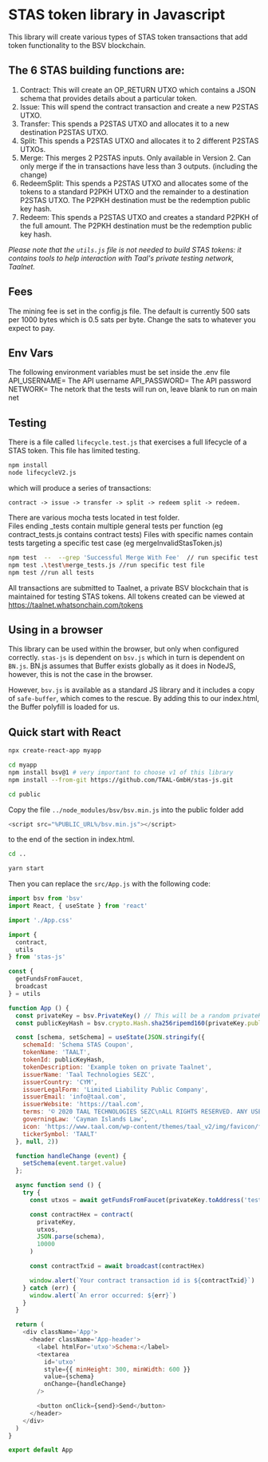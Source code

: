 # STAS token library in Javascript

This library will create various types of STAS token transactions that add token functionality to the BSV blockchain.

## The 6 STAS building functions are:

1. Contract: This will create an OP_RETURN UTXO which contains a JSON schema that provides details about a particular token.
2. Issue: This will spend the contract transaction and create a new P2STAS UTXO.
3. Transfer: This spends a P2STAS UTXO and allocates it to a new destination P2STAS UTXO.
4. Split: This spends a P2STAS UTXO and allocates it to 2 different P2STAS UTXOs.
5. Merge: This merges 2 P2STAS inputs. Only available in Version 2. Can only merge if the in transactions have less than 3 outputs. (including the change)
6. RedeemSplit: This spends a P2STAS UTXO and allocates some of the tokens to a standard P2PKH UTXO and the remainder to a destination P2STAS UTXO. The P2PKH destination must be the redemption public key hash.
7. Redeem: This spends a P2STAS UTXO and creates a standard P2PKH of the full amount. The P2PKH destination must be the redemption public key hash.


*Please note that the ```utils.js``` file is not needed to build STAS tokens: it contains tools to help interaction with Taal's private testing network, Taalnet.*

## Fees

The mining fee is set in the config.js file. The default is currently 500 sats per 1000 bytes which is 0.5 sats per byte. Change the sats to whatever you expect to pay.

## Env Vars

The following environment variables must be set inside the .env file
API_USERNAME=  The API username
API_PASSWORD=  The API password
NETWORK=   The netork that the tests will run on, leave blank to run on main net


## Testing
There is a file called ```lifecycle.test.js``` that exercises a full lifecycle of a STAS token. This file has limited testing.

```sh
npm install
node lifecycleV2.js
```

which will produce a series of transactions:

```
contract -> issue -> transfer -> split -> redeem split -> redeem.
```
There are various mocha tests located in test folder.  
Files ending _tests contain multiple general tests per function (eg contract_tests.js contains contract tests)
Files with specific names contain tests targeting a specific test case (eg mergeInvalidStasToken.js)
```sh
npm test  --  --grep 'Successful Merge With Fee'  // run specific test 
npm test .\test\merge_tests.js //run specific test file
npm test //run all tests
```

All transactions are submitted to Taalnet, a private BSV blockchain that is maintained for testing STAS tokens.  All tokens created can be viewed at https://taalnet.whatsonchain.com/tokens

## Using in a browser

This library can be used within the browser, but only when configured correctly.  ```stas-js``` is dependent on ```bsv.js``` which in turn is dependent on ```BN.js```.  BN.js assumes that Buffer exists globally as it does in NodeJS, however, this is not the case in the browser.

However, ```bsv.js``` is available as a standard JS library and it includes a copy of ```safe-buffer```, which comes to the rescue.  By adding this to our index.html, the Buffer polyfill is loaded for us.


## Quick start with React

```sh
npx create-react-app myapp

cd myapp
npm install bsv@1 # very important to choose v1 of this library
npm install --from-git https://github.com/TAAL-GmbH/stas-js.git

cd public
```

Copy the file ```../node_modules/bsv/bsv.min.js``` into the public folder add

```javascript
<script src="%PUBLIC_URL%/bsv.min.js"></script>
```
to the end of the <head> section in index.html.

```sh
cd ..

yarn start
```

Then you can replace the ```src/App.js``` with the following code:
```javascript
import bsv from 'bsv'
import React, { useState } from 'react'

import './App.css'

import {
  contract,
  utils
} from 'stas-js'

const {
  getFundsFromFaucet,
  broadcast
} = utils

function App () {
  const privateKey = bsv.PrivateKey() // This will be a random privateKey each time the app is reloaded.
  const publicKeyHash = bsv.crypto.Hash.sha256ripemd160(privateKey.publicKey.toBuffer()).toString('hex')

  const [schema, setSchema] = useState(JSON.stringify({
    schemaId: 'Schema STAS Coupon',
    tokenName: 'TAALT',
    tokenId: publicKeyHash,
    tokenDescription: 'Example token on private Taalnet',
    issuerName: 'Taal Technologies SEZC',
    issuerCountry: 'CYM',
    issuerLegalForm: 'Limited Liability Public Company',
    issuerEmail: 'info@taal.com',
    issuerWebsite: 'https://taal.com',
    terms: '© 2020 TAAL TECHNOLOGIES SEZC\nALL RIGHTS RESERVED. ANY USE OF THIS SOFTWARE IS SUBJECT TO TERMS AND CONDITIONS OF LICENSE. USE OF THIS SOFTWARE WITHOUT LICENSE CONSTITUTES INFRINGEMENT OF INTELLECTUAL PROPERTY. FOR LICENSE DETAILS OF THE SOFTWARE, PLEASE REFER TO: www.taal.com/stas-token-license-agreement',
    governingLaw: 'Cayman Islands Law',
    icon: 'https://www.taal.com/wp-content/themes/taal_v2/img/favicon/favicon-96x96.png',
    tickerSymbol: 'TAALT'
  }, null, 2))

  function handleChange (event) {
    setSchema(event.target.value)
  };

  async function send () {
    try {
      const utxos = await getFundsFromFaucet(privateKey.toAddress('testnet').toString())

      const contractHex = contract(
        privateKey,
        utxos,
        JSON.parse(schema),
        10000
      )

      const contractTxid = await broadcast(contractHex)

      window.alert(`Your contract transaction id is ${contractTxid}`)
    } catch (err) {
      window.alert(`An error occurred: ${err}`)
    }
  }

  return (
    <div className='App'>
      <header className='App-header'>
        <label htmlFor='utxo'>Schema:</label>
        <textarea
          id='utxo'
          style={{ minHeight: 300, minWidth: 600 }}
          value={schema}
          onChange={handleChange}
        />

        <button onClick={send}>Send</button>
      </header>
    </div>
  )
}

export default App
```
